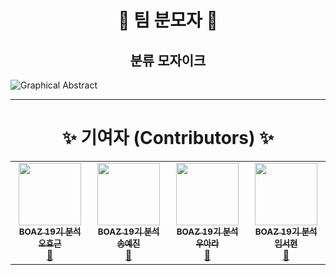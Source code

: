 <h1 align='center'> 🥸 팀 분모자 🥸 </h1>
<h2 align='center'> 분류 모자이크 </h2>

![Graphical Abstract](https://user-images.githubusercontent.com/42334717/214239743-3f7e92da-ca83-45cb-9efc-911e404ad555.png)

---

<h1 align='center'> ✨ 기여자 (Contributors) ✨ </h1>

<!-- ALL-CONTRIBUTORS-LIST:START - Do not remove or modify this section -->
<!-- prettier-ignore-start -->
<!-- markdownlint-disable -->
<table align='center'>
  <tr>
    <td align="center"><a href="https://github.com/Zerohertz"><img src="https://avatars.githubusercontent.com/u/42334717" width="100px;" alt=""/><br/><sub><b>BOAZ 19기 분석 오효근</b></sub></a><br /><a href="https://github.com/BOAZ-bigdata" title="BOAZ">🐘</a></td>
    <td align="center"><a href="https://github.com/yejincode"><img src="https://avatars.githubusercontent.com/u/69861207" width="100px;" alt=""/><br/><sub><b>BOAZ 19기 분석 송예진</b></sub></a><br /><a href="https://github.com/BOAZ-bigdata" title="BOAZ">🐘</a></td>
    <td align="center"><a href="https://github.com/woo-ara"><img src="https://avatars.githubusercontent.com/u/69287689" width="100px;" alt=""/><br/><sub><b>BOAZ 19기 분석 우아라</b></sub></a><br /><a href="https://github.com/BOAZ-bigdata" title="BOAZ">🐘</a></td>
    <td align="center"><a href="https://github.com/seohl16"><img src="https://avatars.githubusercontent.com/u/68208055" width="100px;" alt=""/><br/><sub><b>BOAZ 19기 분석 임서현</b></sub></a><br /><a href="https://github.com/BOAZ-bigdata" title="BOAZ">🐘</a></td>
  </tr>
</table>

<!-- markdownlint-restore -->
<!-- prettier-ignore-end -->

<!-- ALL-CONTRIBUTORS-LIST:END -->